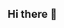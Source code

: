 ## Hi there 👋

<!--

**Here are some ideas to get you started:**

🙋‍♀️ rpolars - we bring awesome polars to R?
🌈 Contributions needed, write code and get in touch :)
👩‍💻 Useful resources - docs live here no for much longer: sorhawell.github.io
🍿 Fun facts - what does your team eat for breakfast?
🧙 Remember, you can do mighty things with the power of [Markdown](https://docs.github.com/github/writing-on-github/getting-started-with-writing-and-formatting-on-github/basic-writing-and-formatting-syntax)
-->
